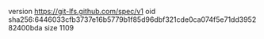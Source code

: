 version https://git-lfs.github.com/spec/v1
oid sha256:6446033cfb3737e16b5779b1f85d96dbf321cde0ca074f5e71dd395282400bda
size 1109
